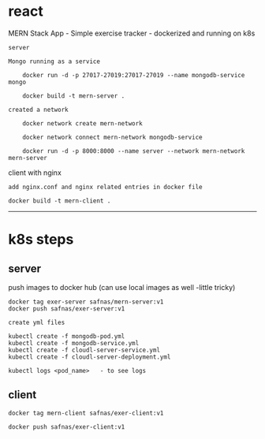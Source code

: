 # react

MERN Stack App - Simple exercise tracker - dockerized and running on k8s

    server

    Mongo running as a service

        docker run -d -p 27017-27019:27017-27019 --name mongodb-service mongo
	
        docker build -t mern-server . 
	 
    created a network     
        
        docker network create mern-network
	 
        docker network connect mern-network mongodb-service
	 
        docker run -d -p 8000:8000 --name server --network mern-network mern-server

client with nginx
	 
    add nginx.conf and nginx related entries in docker file
	 
    docker build -t mern-client .
	 
-----------------------------------------------------------

# k8s steps
	 
server
--------------
push images to docker hub (can use local images as well -little tricky)
	 
	docker tag exer-server safnas/mern-server:v1
	docker push safnas/exer-server:v1
	 
	create yml files
	 
	kubectl create -f mongodb-pod.yml
	kubectl create -f mongodb-service.yml
	kubectl create -f cloudl-server-service.yml
	kubectl create -f cloudl-server-deployment.yml
	
	kubectl logs <pod_name>   - to see logs
	
client
--------------------
	
	docker tag mern-client safnas/exer-client:v1
	
	docker push safnas/exer-client:v1